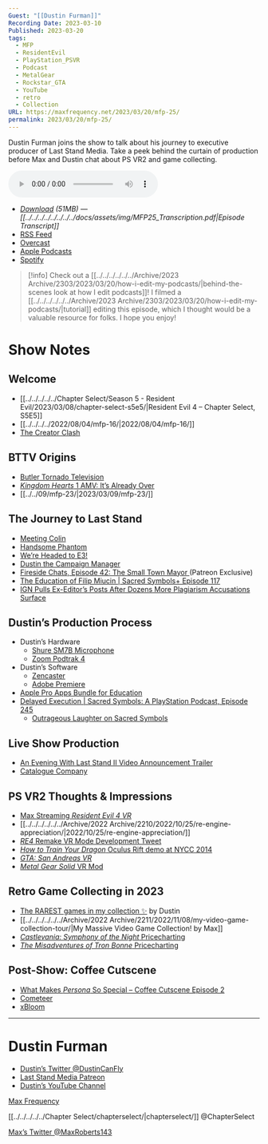 ```yaml
---
Guest: "[[Dustin Furman]]"
Recording Date: 2023-03-10
Published: 2023-03-20
tags:
  - MFP
  - ResidentEvil
  - PlayStation_PSVR
  - Podcast
  - MetalGear
  - Rockstar_GTA
  - YouTube
  - retro
  - Collection
URL: https://maxfrequency.net/2023/03/20/mfp-25/
permalink: 2023/03/20/mfp-25/
---
```

Dustin Furman joins the show to talk about his journey to executive producer of Last Stand Media. Take a peek behind the curtain of production before Max and Dustin chat about PS VR2 and game collecting.

<audio controls>
  <source src="https://traffic.libsyn.com/maxfrequency/MFP25_Final.mp3">
</audio>

- *[Download](https://traffic.libsyn.com/maxfrequency/MFP25_Final.mp3) (51MB)  — [[../../../../../../../../docs/assets/img/MFP25_Transcription.pdf|Episode Transcript]]*
- [RSS Feed](https://maxfrequency.libsyn.com/rss)
- [Overcast](https://overcast.fm/itunes1557043396)
- [Apple Podcasts](https://podcasts.apple.com/us/podcast/the-max-frequency-podcast/id1557043396)
- [Spotify](https://open.spotify.com/show/3W1LwBNmhZ6s5QmQViWXKn)

> [!info]
> Check out a [[../../../../../../Archive/2023 Archive/2303/2023/03/20/how-i-edit-my-podcasts/|behind-the-scenes look at how I edit podcasts]]! I filmed a [[../../../../../../Archive/2023 Archive/2303/2023/03/20/how-i-edit-my-podcasts/|tutorial]] editing this episode, which I thought would be a valuable resource for folks. I hope you enjoy!

# Show Notes
## Welcome

- [[../../../../../Chapter Select/Season 5 - Resident Evil/2023/03/08/chapter-select-s5e5/|Resident Evil 4 – Chapter Select, S5E5]]
- [[../../../../2022/08/04/mfp-16/|2022/08/04/mfp-16/]]
- [The Creator Clash](https://thecreatorclash.com/)
## BTTV Origins

- [Butler Tornado Television](https://www.instagram.com/p/KsI6pPkcks/)
- [*Kingdom Hearts* 1 AMV: It’s Already Over](https://youtu.be/ymGFTni_tn4)
- [[../../09/mfp-23/|2023/03/09/mfp-23/]]
## The Journey to Last Stand

- [Meeting Colin](https://www.instagram.com/p/uBz3MwEcnh/)
- [Handsome Phantom](https://www.handsomephantom.com/)
- [We’re Headed to E3!](https://youtu.be/jS6DRx-vWnY)
- [Dustin the Campaign Manager](https://www.instagram.com/p/BTC1bERA7t6/)
- [Fireside Chats, Episode 42: The Small Town Mayor ](https://www.patreon.com/posts/colins-last-42-19340030)(Patreon Exclusive)
- [The Education of Filip Miucin | Sacred Symbols+ Episode 117](https://youtu.be/FsfsU5L1ZAc)
- [IGN Pulls Ex-Editor’s Posts After Dozens More Plagiarism Accusations Surface](https://kotaku.com/ign-pulls-ex-editors-posts-after-dozens-more-plagiarism-1828357792)
## Dustin’s Production Process

- Dustin’s Hardware
	- [Shure SM7B Microphone](https://www.shure.com/en-US/products/microphones/sm7b?variant=SM7B)
	- [Zoom Podtrak 4](https://zoomcorp.com/en/us/podtrak-recorders/podcast-recorders/podtrak-p4/)
- Dustin’s Software
	- [Zencaster](https://zencastr.com/)
	- [Adobe Premiere](https://www.adobe.com/products/premiere.html)
- [Apple Pro Apps Bundle for Education](https://www.apple.com/us-edu/shop/product/BMGE2Z/A/pro-apps-bundle-for-education)
- [Delayed Execution | Sacred Symbols: A PlayStation Podcast, Episode 245](https://youtu.be/jN3o6mFbG5Q)
	- [Outrageous Laughter on Sacred Symbols](https://youtube.com/watch?v=jN3o6mFbG5Q&t=11604)
## Live Show Production

- [An Evening With Last Stand II Video Announcement Trailer](https://youtu.be/caxmR4M463U)
- [Catalogue Company](https://www.catalogue-co.com/index.html)
## PS VR2 Thoughts & Impressions

- [Max Streaming *Resident Evil 4 VR*](https://youtube.com/playlist?list=PLxCxW3Sbhy5Z7jiYi0aoQAU0ZRIaBjNJR)
- [[../../../../../../Archive/2022 Archive/2210/2022/10/25/re-engine-appreciation/|2022/10/25/re-engine-appreciation/]]
- [*RE4* Remake VR Mode Development Tweet](https://twitter.com/BIO_OFFICIAL/status/1628309614843559937)
- [*How to Train Your Dragon* Oculus Rift demo at NYCC 2014](https://www.polygon.com/2014/10/12/6967013/how-to-train-your-dragon-2-oculus-rift-nycc-2014)
- [*GTA: San Andreas VR*](https://www.inverse.com/gaming/gta-san-andreas-vr-release-date-trailer-price-features-oculus-quest-2)
- [*Metal Gear Solid* VR Mod](https://kotaku.com/metal-gear-solid-mod-vr-boneworks-vr-solid-snake-kojima-1849431217)
## Retro Game Collecting in 2023

- [The RAREST games in my collection ✨](https://youtu.be/jjbWe4yFNf4) by Dustin
- [[../../../../../../Archive/2022 Archive/2211/2022/11/08/my-video-game-collection-tour/|My Massive Video Game Collection! by Max]]
- [*Castlevania: Symphony of the Night* Pricecharting](https://www.pricecharting.com/game/playstation/castlevania-symphony-of-the-night)
- [*The Misadventures of Tron Bonne* Pricecharting](https://www.pricecharting.com/game/playstation/the-misadventures-of-tron-bonne)
## Post-Show: Coffee Cutscene

- [What Makes *Persona* So Special – Coffee Cutscene Episode 2](https://youtu.be/JqT6_pVqn4w)
- [Cometeer](https://cometeer.com/)
- [xBloom](https://xbloom.com/)

---
# Dustin Furman

- [Dustin’s Twitter @DustinCanFly](https://www.twitter.com/DustinCanFly)
- [Last Stand Media Patreon](https://www.patreon.com/LastStandMedia/posts)
- [Dustin’s YouTube Channel](https://www.youtube.com/@DustinCanFly)

[Max Frequency](https://www.maxfrequency.net/)

[[../../../../../Chapter Select/chapterselect/|chapterselect/]] @ChapterSelect

[Max’s Twitter @MaxRoberts143](https://www.twitter.com/MaxRoberts143)
